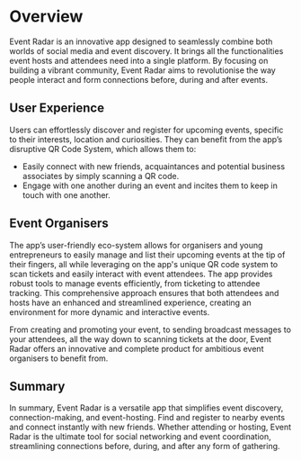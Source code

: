 # Overview

Event Radar is an innovative app designed to seamlessly combine both worlds of social media and event discovery. It brings all the functionalities event hosts and attendees need into a single platform. By focusing on building a vibrant community, Event Radar aims to revolutionise the way people interact and form connections before, during and after events.

## User Experience

Users can effortlessly discover and register for upcoming events, specific to their interests, location and curiosities. They can benefit from the app’s disruptive QR Code System, which allows them to:

- Easily connect with new friends, acquaintances and potential business associates by simply scanning a QR code.
- Engage with one another during an event and incites them to keep in touch with one another.

## Event Organisers

The app’s user-friendly eco-system allows for organisers and young entrepreneurs to easily manage and list their upcoming events at the tip of their fingers, all while leveraging on the app's unique QR code system to scan tickets and easily interact with event attendees. The app provides robust tools to manage events efficiently, from ticketing to attendee tracking. This comprehensive approach ensures that both attendees and hosts have an enhanced and streamlined experience, creating an environment for more dynamic and interactive events.

From creating and promoting your event, to sending broadcast messages to your attendees, all the way down to scanning tickets at the door, Event Radar offers an innovative and complete product for ambitious event organisers to benefit from.

## Summary

In summary, Event Radar is a versatile app that simplifies event discovery, connection-making, and event-hosting. Find and register to nearby events and connect instantly with new friends. Whether attending or hosting, Event Radar is the ultimate tool for social networking and event coordination, streamlining connections before, during, and after any form of gathering.